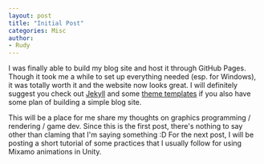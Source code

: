 ```yaml
---
layout: post
title: "Initial Post"
categories: Misc
author:
- Rudy
---
```


I was finally able to build my blog site and host it through GitHub Pages. Though it took me a while to set up everything needed (esp. for Windows), it was totally worth it and the website now looks great. I will definitely suggest you check out [Jekyll](https://jekyllrb.com) and some [theme templates](http://jekyllthemes.org/) if you also have some plan of building a simple blog site.

This will be a place for me share my thoughts on graphics programming / rendering / game dev. Since this is the first post, there's nothing to say other than claming that I'm saying something :D For the next post, I will be posting a short tutorial of some practices that I usually follow for using Mixamo animations in Unity.
